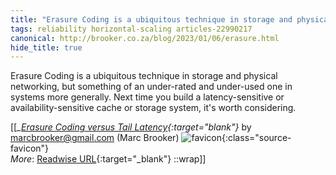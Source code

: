 ```yaml
---
title: "Erasure Coding is a ubiquitous technique in storage and physical ..."
tags: reliability horizontal-scaling articles-22990217
canonical: http://brooker.co.za/blog/2023/01/06/erasure.html
hide_title: true
---
```


Erasure Coding is a ubiquitous technique in storage and physical networking, but something of an under-rated and under-used one in systems more generally. Next time you build a latency-sensitive or availability-sensitive cache or storage system, it's worth considering.


[[<cite>_[Erasure Coding versus Tail Latency](http://brooker.co.za/blog/2023/01/06/erasure.html){:target="_blank"}_</cite> by marcbrooker@gmail.com (Marc Brooker) ![favicon](https://s2.googleusercontent.com/s2/favicons?domain=brooker.co.za){:class="source-favicon"}<br>
_More_: [Readwise URL](https://readwise.io/open/451448895){:target="_blank"}
::wrap]]